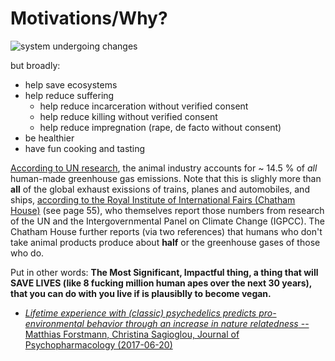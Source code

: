 # Motivations/Why?

![system undergoing changes](https://i.imgur.com/GniItjS.gif)

but broadly:

- help save ecosystems
- help reduce suffering
    - help reduce incarceration without verified consent
    - help reduce killing without verified consent
    - help reduce impregnation (rape, de facto without consent)
- be healthier
- have fun cooking and tasting

[According to UN research](http://www.fao.org/3/a-i3437e.pdf), the animal industry accounts for ~ 14.5 % of *all* human-made greenhouse gas emissions. Note that this is slighly more than **all** of the global exhaust exissions of trains, planes and automobiles, and ships, [according to the Royal Institute of International Fairs (Chatham House)](https://www.chathamhouse.org/sites/default/files/publications/research/CHHJ3820%20Diet%20and%20climate%20change%2018.11.15_WEB_NEW.pdf) (see page 55), who themselves report those numbers from research of the UN and the Intergovernmental Panel on Climate Change (IGPCC). The Chatham House further reports (via two references) that humans who don't take animal products produce about **half** or the greenhouse gases of those who do.

Put in other words: **The Most Significant, Impactful thing, a thing that will SAVE LIVES (like 8 fucking million human apes over the next 30 years), that you can do with you live if is plausiblly to become vegan.**

- [*Lifetime experience with (classic) psychedelics predicts pro-environmental behavior through an increase in nature relatedness* -- Matthias Forstmann, Christina Sagioglou, Journal of Psychopharmacology (2017-06-20)](https://journals.sagepub.com/doi/10.1177/0269881117714049)
